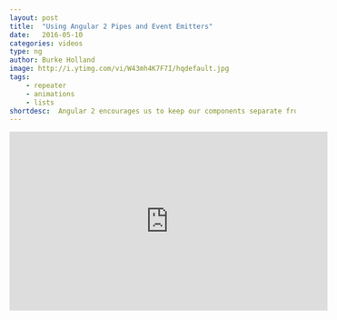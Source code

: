 ```yaml
---
layout: post
title:  "Using Angular 2 Pipes and Event Emitters"
date:   2016-05-10
categories: videos
type: ng
author: Burke Holland
image: http://i.ytimg.com/vi/W43mh4K7F7I/hqdefault.jpg
tags: 
    - repeater
    - animations
    - lists
shortdesc: 	Angular 2 encourages us to keep our components separate from one another, but usually components need to pass information. This is done via EventEmitters.
---
```

<iframe width="560" height="315" src="https://www.youtube.com/embed/W43mh4K7F7I" frameborder="0" allowfullscreen></iframe>